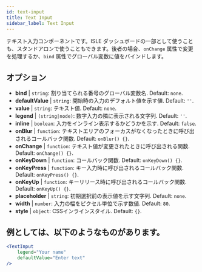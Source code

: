 ```yaml
---
id: text-input
title: Text Input
sidebar_label: Text Input
---
```


テキスト入力コンポーネントです。ISLE ダッシュボードの一部として使うことも、スタンドアロンで使うこともできます。後者の場合、`onChange` 属性で変更を処理するか、`bind` 属性でグローバル変数に値をバインドします。

## オプション

* __bind__ | `string`: 割り当てられる番号のグローバル変数名. Default: `none`.
* __defaultValue__ | `string`: 開始時の入力のデフォルト値を示す値. Default: `''`.
* __value__ | `string`: テキスト値. Default: `none`.
* __legend__ | `(string|node)`: 数字入力の隣に表示される文字列. Default: `''`.
* __inline__ | `boolean`: 入力をインライン表示するかどうかを示す. Default: `false`.
* __onBlur__ | `function`: テキストエリアのフォーカスがなくなったときに呼び出されるコールバック関数. Default: `onBlur() {}`.
* __onChange__ | `function`: テキスト値が変更されたときに呼び出される関数. Default: `onChange() {}`.
* __onKeyDown__ | `function`: コールバック関数. Default: `onKeyDown() {}`.
* __onKeyPress__ | `function`: キー入力時に呼び出されるコールバック関数. Default: `onKeyPress() {}`.
* __onKeyUp__ | `function`: キーリリース時に呼び出されるコールバック関数. Default: `onKeyUp() {}`.
* __placeholder__ | `string`: 初期選択前の表示値を示す文字列. Default: `none`.
* __width__ | `number`: 入力の幅をピクセル単位で示す数値. Default: `80`.
* __style__ | `object`: CSSインラインスタイル. Default: `{}`.


## 例としては、以下のようなものがあります。

```jsx live
<TextInput
    legend="Your name"
    defaultValue="Enter text"
/>
```

